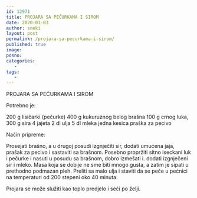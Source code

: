 ```yaml
---
id: 12971
title: PROJARA SA PEČURKAMA I SIROM
date: 2020-01-03
author: sneki
layout: post
permalink: /projara-sa-pecurkama-i-sirom/
published: true
image: 
posno: 
categories:
   -
tags:
   -
---
```

PROJARA SA PEČURKAMA I SIROM

Potrebno je:

200 g lisičarki (pečurke)
400 g kukuruznog belog brašna
100 g crnog luka,
300 g sira
4 jajeta
2 dl ulja
5 dl mleka
jedna kesica praška za pecivo



Način pripreme:

Prosejati brašno, a u drugoj posudi izgnječiti sir,
dodati umućena jaja, prašak za pecivo i sastaviti sa
brašnom. Posebno propržiti sitno iseckani luk i
pečurke i nasuti u posudu sa brašnom, dobro izmešati i.
dodati izgnječeni sir i mleko. Masa koja se dobije ne sme
biti mnogo gusta, a zatim je sipati u prethodno podmazan
pleh. Preliti sa malo ulja i staviti da se peče u pećnici
na temperaturi od 200 stepeni oko 40 minuta.

Projara se može služiti kao toplo predjelo i seći po
želji.


  

